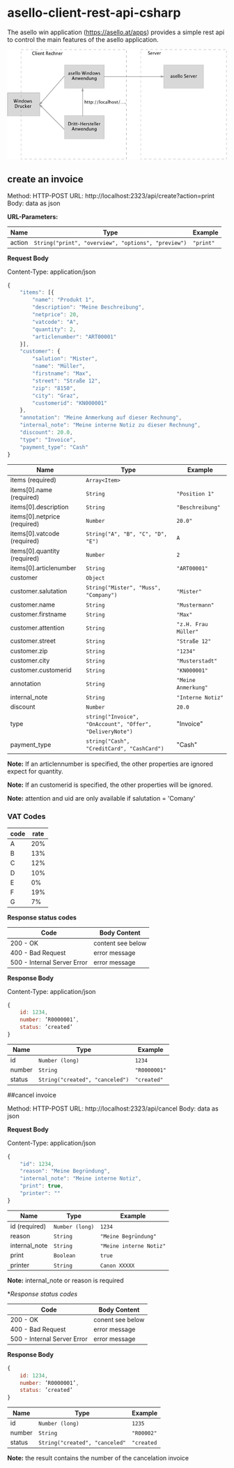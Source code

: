 # asello-client-rest-api-csharp

The asello win application (https://asello.at/apps) provides a simple rest api to control the main features of the asello application.

![definition](https://github.com/asello/asello-client-rest-api/blob/master/asello%20ClientAPI%20Rest.png?raw=true)

## create an invoice

Method: HTTP-POST
URL: http://localhost:2323/api/create?action=print
Body: data as json

**URL-Parameters:**

Name|Type|Example|
---|---|---|
action|```String("print", "overview", "options", "preview")```|```"print"```|

**Request Body**

Content-Type: application/json

```javascript
{
    "items": [{
        "name": "Produkt 1",
        "description": "Meine Beschreibung",
        "netprice": 20,
        "vatcode": "A",
        "quantity": 2,
        "articlenumber": "ART00001"
    }],
    "customer": {
        "salution": "Mister",
        "name": "Müller",
        "firstname": "Max",
        "street": "Straße 12",
        "zip": "8150",
        "city": "Graz",
        "customerid": "KN000001"
    },
    "annotation": "Meine Anmerkung auf dieser Rechnung",
    "internal_note": "Meine interne Notiz zu dieser Rechnung",
    "discount": 20.0,
    "type": "Invoice",
    "payment_type": "Cash"
}
```

Name|Type|Example|
---|---|---|
items (required)|```Array<Item>```||
items[0].name (required)|```String```|```"Position 1"```|
items[0].description|```String```|```"Beschreibung"```|
items[0].netprice (required)|```Number```|```20.0"```|
items[0].vatcode (required)|```String("A", "B", "C", "D", "E")```|```A```|
items[0].quantity (required)|```Number```|```2```|
items[0].articlenumber|```String```|```"ART00001"```|
customer|```Object```||
customer.salutation|```String("Mister", "Muss", "Company")```|```"Mister"```|
customer.name|```String```|```"Mustermann"```|
customer.firstname|```String```|```"Max"```|
customer.attention|```String```|```"z.H. Frau Müller"```|
customer.street|```String```|```"Straße 12"```|
customer.zip|```String```|```"1234"```|
customer.city|```String```|```"Musterstadt"```|
customer.customerid|```String```|```"KN000001"```|
annotation|```String```|```"Meine Anmerkung"```|
internal_note|```String```|```"Interne Notiz"```|
discount|```Number```|```20.0```|
type| ```string("Invoice", "OnAccount", "Offer", "DeliveryNote")``` | "Invoice"
payment_type| ```string("Cash", "CreditCard", "CashCard")``` | "Cash"

**Note:** If an articlennumber is specified, the other properties are ignored expect for quantity.

**Note:** If an customerid is specified, the other properties will be ignored. 

**Note:** attention and uid are only available if salutation = 'Comany'

### VAT Codes

code | rate 
--- | ---
A | 20%
B | 13%
C | 12%
D | 10%
E | 0%
F | 19%
G | 7%

**Response status codes**

Code|Body Content|
---|---|
200 - OK|content see below|
400 - Bad Request|error message|
500 - Internal Server Error|error message|

**Response Body**

Content-Type: application/json

```javascript
{
    id: 1234,
    number: ’R0000001’,
    status: ’created’
}
```

Name|Type|Example|
---|---|---|
id|```Number (long)```|```1234```|
number|```String```|```"R0000001"```|
status|```String("created", "canceled")```|```"created"```|

##cancel invoice

Method: HTTP-POST
URL: http://localhost:2323/api/cancel
Body: data as json

**Request Body**

Content-Type: application/json

```javascript
{
    "id": 1234,
    "reason": "Meine Begründung",
    "internal_note": "Meine interne Notiz",
    "print": true,
    "printer": ""
}
```

Name|Type|Example|
---|---|---|
id (required)|```Number (long)```|```1234```|
reason|```String```|```"Meine Begründung"```|
internal_note|```String```|```"Meine interne Notiz"```|
print|```Boolean```|```true```|
printer|```String```|```Canon XXXXX```|

**Note:** internal_note or reason is required

**Response status codes*

Code|Body Content|
---|---|
200 - OK|conent see below|
400 - Bad Request|error message|
500 - Internal Server Error|error message|

**Response Body**

```javascript
{
    id: 1234,
    number: ’R0000001’,
    status: ’created’
}
```

Name|Type|Example|
---|---|---|
id|```Number (long)```|```1235```|
number|```String```|```"R00002"```|
status|```String("created", "canceled"```|```"created```|

**Note:** the result contains the number of the cancelation invoice
